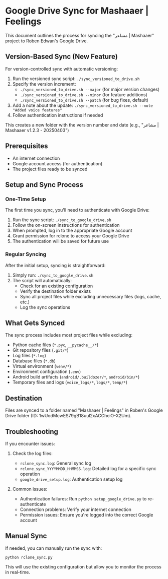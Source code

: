 # Google Drive Sync for Mashaaer | Feelings

This document outlines the process for syncing the "مشاعر | Mashaaer" project to Roben Edwan's Google Drive.

## Version-Based Sync (New Feature)

For version-controlled sync with automatic versioning:

1. Run the versioned sync script: `./sync_versioned_to_drive.sh`
2. Specify the version increment:
   - `./sync_versioned_to_drive.sh --major` (for major version changes)
   - `./sync_versioned_to_drive.sh --minor` (for feature additions)
   - `./sync_versioned_to_drive.sh --patch` (for bug fixes, default)
3. Add a note about the update: `./sync_versioned_to_drive.sh --note "Added voice features"`
4. Follow authentication instructions if needed

This creates a new folder with the version number and date (e.g., "مشاعر | Mashaaer v1.2.3 - 20250403")

## Prerequisites

- An internet connection
- Google account access (for authentication)
- The project files ready to be synced

## Setup and Sync Process

### One-Time Setup

The first time you sync, you'll need to authenticate with Google Drive:

1. Run the sync script: `./sync_to_google_drive.sh`
2. Follow the on-screen instructions for authentication
3. When prompted, log in to the appropriate Google account
4. Grant permission for rclone to access your Google Drive
5. The authentication will be saved for future use

### Regular Syncing

After the initial setup, syncing is straightforward:

1. Simply run: `./sync_to_google_drive.sh`
2. The script will automatically:
   - Check for an existing configuration
   - Verify the destination folder exists
   - Sync all project files while excluding unnecessary files (logs, cache, etc.)
   - Log the sync operations

## What Gets Synced

The sync process includes most project files while excluding:

- Python cache files (`*.pyc`, `__pycache__/*`)
- Git repository files (`.git/*`)
- Log files (`*.log`)
- Database files (`*.db`)
- Virtual environment (`venv/*`)
- Environment configuration (`.env`)
- Android build artifacts (`android/.buildozer/*`, `android/bin/*`)
- Temporary files and logs (`voice_logs/*`, `logs/*`, `temp/*`)

## Destination

Files are synced to a folder named "Mashaaer | Feelings" in Roben's Google Drive folder (ID: 1wUodMcwES79gB18uul2xACChciO-X2Um).

## Troubleshooting

If you encounter issues:

1. Check the log files:
   - `rclone_sync.log`: General sync log
   - `rclone_sync_YYYYMMDD_HHMMSS.log`: Detailed log for a specific sync operation
   - `google_drive_setup.log`: Authentication setup log

2. Common issues:
   - Authentication failures: Run `python setup_google_drive.py` to re-authenticate
   - Connection problems: Verify your internet connection
   - Permission issues: Ensure you're logged into the correct Google account

## Manual Sync

If needed, you can manually run the sync with:

```
python rclone_sync.py
```

This will use the existing configuration but allow you to monitor the process in real-time.
